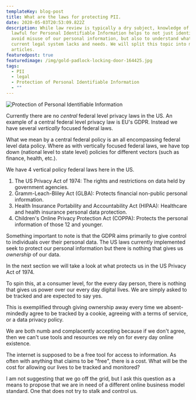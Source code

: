 ```yaml
---
templateKey: blog-post
title: What are the laws for protecting PII.
date: 2020-05-03T20:53:09.822Z
description: While law review is typically a dry subject, knowledge of what is
  lawful for Personal Identifiable Information helps to not just identify and
  avoid misuse of our personal information, but also to understand what our
  current legal system lacks and needs. We will split this topic into multiple
  articles.
featuredpost: true
featuredimage: /img/gold-padlock-locking-door-164425.jpg
tags:
  - PII
  - legal
  - Protection of Personal Identifiable Information
  - ""
---
```

![](/img/gold-padlock-locking-door-164425.jpg "Protection of Personal Identifiable Information")

Currently there are no *central* federal level privacy laws in the US. An example of a central federal level privacy law is EU's GDPR. Instead we have several *vertically* focused federal laws.

What we mean by a central federal policy is an all encompassing federal level data policy. Where as with vertically focused federal laws, we have top down (national level to state level) policies for different vectors (such as finance, health, etc.).

We have 4 vertical policy federal laws here in the US. 

1. The US Privacy Act of 1974: The rights and restrictions on data held by government agencies.
2. Gramm-Leach-Bliley Act (GLBA): Protects financial non-public personal information.
3. Health Insurance Portability and Accountability Act (HIPAA): Healthcare and health insurance personal data protection.
4. Children's Online Privacy Protection Act (COPPA): Protects the personal information of those 12 and younger.

Something important to note is that the GDPR aims primarily to give control to individuals over their personal data. The US laws currently implemented seek to protect our personal information but there is nothing that gives us *ownership* of our data. 

In the next section we will take a look at what protects us in the US Privacy Act of 1974.

To spin this, at a consumer level, for the every day person, there is nothing that gives us power over our every day digital lives. We are simply asked to be tracked and are expected to say yes.

This is exemplified through giving ownership away every time we absent-mindedly agree to be tracked by a cookie, agreeing with a terms of service, or a data privacy policy. 

We are both numb and complacently accepting because if we don't agree, then we can't use tools and resources we rely on for every day online existence. 

The internet is supposed to be a free tool for access to information. As often with anything that claims to be "free", there is a cost. What will be the cost for allowing our lives to be tracked and monitored? 

I am not suggesting that we go off the grid, but I ask this question as a means to propose that we are in need of a different online business model standard. One that does not try to stalk and control us.
